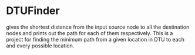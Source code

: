 # DTUFinder
gives the shortest distance from the input source node to all the destination nodes and prints out the path for each of them respectively. This is a project for finding the minimum path from a given location in DTU to each and every possible location.
